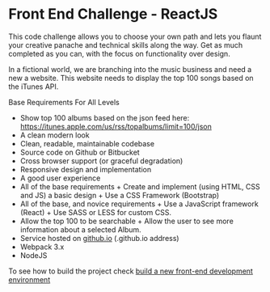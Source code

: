 # Front End Challenge - ReactJS

This code challenge allows you to choose your own path and lets you flaunt your creative panache and technical skills along the way. Get as much completed as you can, with the focus on functionality over design.

In a fictional world, we are branching into the music business and need a new a website. This website needs to display the top 100 songs based on the iTunes API.

Base Requirements For All Levels
- Show top 100 albums based on the json feed here: https://itunes.apple.com/us/rss/topalbums/limit=100/json
- A clean modern look
- Clean, readable, maintainable codebase
- Source code on Github or Bitbucket
- Cross browser support (or graceful degradation)
- Responsive design and implementation
- A good user experience
- All of the base requirements + Create and implement (using HTML, CSS and JS) a basic design + Use a CSS Framework (Bootstrap)
- All of the base, and novice requirements + Use a JavaScript framework (React) + Use SASS or LESS for custom CSS.
- Allow the top 100 to be searchable + Allow the user to see more information about a selected Album.
- Service hosted on [github.io](https://jaimeabm.github.io/react-challenge/) (.github.io address)
-  Webpack 3.x
-  NodeJS

To see how to build the project check [build a new front-end development environment](https://github.com/jaimeabm/react-challenge/blob/master/new_dev_env-frontend.md)
